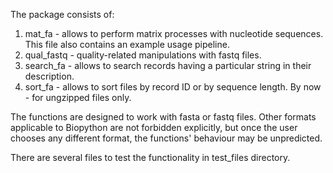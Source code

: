 The package consists of:
1. mat_fa - allows to perform matrix processes with nucleotide sequences. This file also contains an example usage pipeline.
2. qual_fastq - quality-related manipulations with fastq files.
3. search_fa - allows to search records having a particular string in their description.
4. sort_fa - allows to sort files by record ID or by sequence length. By now - for ungzipped files only.

The functions are designed to work with fasta or fastq files. Other formats applicable to Biopython are not forbidden explicitly, but once the user chooses any different format, the functions' behaviour may be unpredicted.

There are several files to test the functionality in test_files directory.